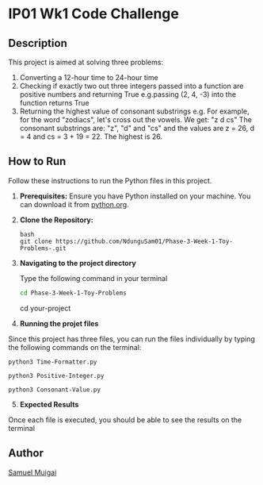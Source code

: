 # IP01 Wk1 Code Challenge
## Description

This project is aimed at solving three problems:

1. Converting a 12-hour time to 24-hour time
2. Checking if exactly two out three integers passed into a function are positive numbers and returning True e.g.passing (2, 4, -3) into the function returns True
3. Returning the highest value of consonant substrings e.g. 
    For example, for the word "zodiacs", let's cross out the vowels. We get: "z d cs"
    The consonant substrings are: "z", "d" and "cs" and the values are z = 26, d = 4 and cs = 3 + 19 = 22. The highest is 26.

## How to Run

Follow these instructions to run the Python files in this project.

1. **Prerequisites:** Ensure you have Python installed on your machine. 
You can download it from [python.org](https://www.python.org/downloads/).

2. **Clone the Repository:**

   ```
   bash
   git clone https://github.com/NdunguSam01/Phase-3-Week-1-Toy-Problems-.git
   ```
3. **Navigating to the project directory**

   Type the following command in your terminal
   ```bash
   cd Phase-3-Week-1-Toy-Problems
   ```
   cd your-project

4. **Running the projet files**

Since this project has three files, you can run the files individually by typing the following commands on the terminal:

```
python3 Time-Formatter.py
```

```
python3 Positive-Integer.py
```

```
python3 Consonant-Value.py
```

5. **Expected Results**

Once each file is executed, you should be able to see the results on the terminal

## Author
[Samuel Muigai](https://github.com/NdunguSam01)